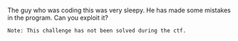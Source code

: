 The guy who was coding this was very sleepy. He has made some mistakes in the program. Can you exploit it?
```
Note: This challenge has not been solved during the ctf.
```